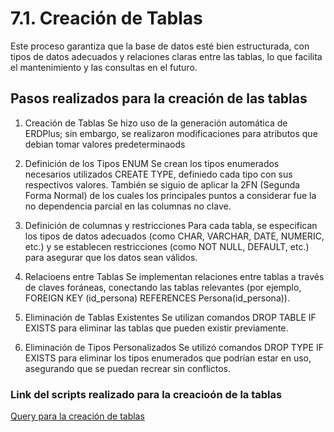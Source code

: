 # 7.1. Creación de Tablas
Este proceso garantiza que la base de datos esté bien estructurada, con tipos de datos adecuados y relaciones claras entre las tablas, lo que facilita el mantenimiento y las consultas en el futuro.

## Pasos realizados para la creación de las tablas
1. Creación de Tablas
Se hizo uso de la generación automática de ERDPlus; sin embargo, se realizaron modificaciones para atributos que debian tomar valores predeterminaods

2. Definición de los Tipos ENUM
Se crean los tipos enumerados necesarios utilizados CREATE TYPE, definiedo cada tipo con sus respectivos valores. También se siguio de aplicar la 2FN (Segunda Forma Normal) de los cuales los principales puntos a considerar fue la no dependencia parcial en las columnas no clave.

3. Definición de columnas y restricciones
Para cada tabla, se especifican los tipos de datos adecuados (como CHAR, VARCHAR, DATE, NUMERIC, etc.) y se establecen restricciones (como NOT NULL, DEFAULT, etc.) para asegurar que los datos sean válidos.

4. Relacioens entre Tablas
Se implementan relaciones entre tablas a través de claves foráneas, conectando las tablas relevantes (por ejemplo, FOREIGN KEY (id_persona) REFERENCES Persona(id_persona)).

5. Eliminación de Tablas Existentes
Se utilizan comandos DROP TABLE IF EXISTS para eliminar las tablas que pueden existir previamente.

6. Eliminación de Tipos Personalizados
Se utilizó comandos DROP TYPE IF EXISTS para eliminar los tipos enumerados que podrían estar en uso, asegurando que se puedan recrear sin conflictos.


### Link del scripts realizado para la creacioón de la tablas
[Query para la creación de tablas](create_tables.sql)